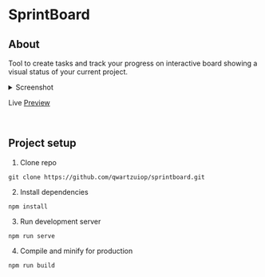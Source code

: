 # SprintBoard

## About
Tool to create tasks and track your progress on interactive board showing a visual status of your current project.

<details>
    <summary>Screenshot</summary>

![Image Preview](https://pavelgolyshev.dev/img/sprintboard.webp)

</details>

Live [Preview](https://pavelgolyshev.dev/sprintboard/)

<br>

## Project setup

1. Clone repo
```
git clone https://github.com/qwartzuiop/sprintboard.git
```

2. Install dependencies
```
npm install
```

3. Run development server
```
npm run serve
```

4. Compile and minify for production
```
npm run build
```